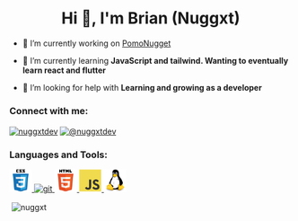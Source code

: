 <h1 align="center">Hi 👋, I'm Brian (Nuggxt)</h1>

- 🔭 I’m currently working on [PomoNugget](https://github.com/Nuggxt/PomoNugget)

- 🌱 I’m currently learning **JavaScript and tailwind. Wanting to eventually learn react and flutter**

- 🤝 I’m looking for help with **Learning and growing as a developer**

<h3 align="left">Connect with me:</h3>
<p align="left">
<a href="https://twitter.com/nuggxtdev" target="blank"><img align="center" src="https://raw.githubusercontent.com/rahuldkjain/github-profile-readme-generator/master/src/images/icons/Social/twitter.svg" alt="nuggxtdev" height="30" width="40" /></a>
<a href="https://hashnode.com/@nuggxtdev" target="blank"><img align="center" src="https://raw.githubusercontent.com/rahuldkjain/github-profile-readme-generator/master/src/images/icons/Social/hashnode.svg" alt="@nuggxtdev" height="30" width="40" /></a>
</p>

<h3 align="left">Languages and Tools:</h3>
<p align="left"> <a href="https://www.w3schools.com/css/" target="_blank" rel="noreferrer"> <img src="https://raw.githubusercontent.com/devicons/devicon/master/icons/css3/css3-original-wordmark.svg" alt="css3" width="40" height="40"/> </a> <a href="https://git-scm.com/" target="_blank" rel="noreferrer"> <img src="https://www.vectorlogo.zone/logos/git-scm/git-scm-icon.svg" alt="git" width="40" height="40"/> </a> <a href="https://www.w3.org/html/" target="_blank" rel="noreferrer"> <img src="https://raw.githubusercontent.com/devicons/devicon/master/icons/html5/html5-original-wordmark.svg" alt="html5" width="40" height="40"/> </a> <a href="https://developer.mozilla.org/en-US/docs/Web/JavaScript" target="_blank" rel="noreferrer"> <img src="https://raw.githubusercontent.com/devicons/devicon/master/icons/javascript/javascript-original.svg" alt="javascript" width="40" height="40"/> </a> <a href="https://www.linux.org/" target="_blank" rel="noreferrer"> <img src="https://raw.githubusercontent.com/devicons/devicon/master/icons/linux/linux-original.svg" alt="linux" width="40" height="40"/> </a> </p>

<p>&nbsp;<img align="center" src="https://github-readme-stats.vercel.app/api?username=nuggxt&show_icons=true&locale=en" alt="nuggxt" /></p>

